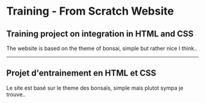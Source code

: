 # Training - From Scratch Website
  
## Training project on integration in HTML and CSS  
The website is based on the theme of bonsai, simple but rather nice I think..  
  
------
  
## Projet d'entrainement en HTML et CSS  
Le site est basé sur le theme des bonsaïs, simple mais plutot sympa je trouve..  
